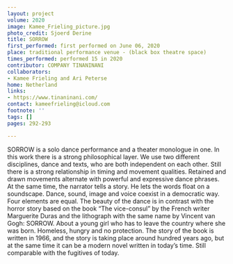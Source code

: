 ```yaml
---
layout: project
volume: 2020
image: Kamee_Frieling_picture.jpg
photo_credit: Sjoerd Derine
title: SORROW
first_performed: first performed on June 06, 2020
place: traditional performance venue - (black box theatre space)
times_performed: performed 15 in 2020
contributor: COMPANY TINANINANI
collaborators:
- Kamee Frieling and Ari Peterse
home: Netherland
links:
- https://www.tinaninani.com/
contact: kameefrieling@icloud.com
footnote: ''
tags: []
pages: 292-293

---
```


SORROW is a solo dance performance and a theater monologue in one.
In this work there is a strong philosophical layer. We use two different disciplines, dance and texts, who are both independent on each other. Still there is a strong relationship in timing and movement qualities. Retained and drawn movements alternate with powerful and expressive dance phrases. At the same time, the narrator tells a story. He lets the words float on a soundscape. Dance, sound, image and voice coexist in a democratic way. Four elements are equal. The beauty of the dance is in contrast with the horror story based on the book “The vice-consul” by the French writer Marguerite Duras and the lithograph with the same name by Vincent van Gogh: SORROW. 
About a young girl who has to leave the country where she was born. 
Homeless, hungry and no protection. The story of the book is written in 1966, and the story is taking place around hundred years ago, but at the same time it can be a modern novel written in today’s time. Still comparable with the fugitives of today.

